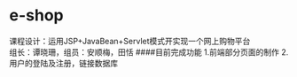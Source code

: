 # e-shop

课程设计：运用JSP+JavaBean+Servlet模式开实现一个网上购物平台<br>
组长：谭晓珊，组员：安顺梅，田恬
####目前完成功能
1.前端部分页面的制作
2.用户的登陆及注册，链接数据库

